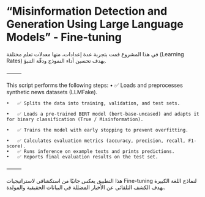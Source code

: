 # “Misinformation Detection and Generation Using Large Language Models” - Fine-tuning 


في هذا المشروع قمت بتجربة عدة إعدادات، منها معدلات تعلم مختلفة (Learning Rates) بهدف تحسين أداء النموذج ودقّة التنبؤ.

⸻

This script performs the following steps:
	•	✅ Loads and preprocesses synthetic news datasets (LLMFake).
 
	•	✅ Splits the data into training, validation, and test sets.
 
	•	✅ Loads a pre-trained BERT model (bert-base-uncased) and adapts it for binary classification (True / Misinformation).
 
	•	✅ Trains the model with early stopping to prevent overfitting.
 
	•	✅ Calculates evaluation metrics (accuracy, precision, recall, F1-score).
	•	✅ Runs inference on example texts and prints predictions.
	•	✅ Reports final evaluation results on the test set.

⸻

هذا التطبيق يعكس جانبًا من استكشافي لاستراتيجيات Fine-tuning لنماذج اللغة الكبيرة بهدف الكشف التلقائي عن الأخبار المضللة في البيانات الحقيقية والمولدة.
